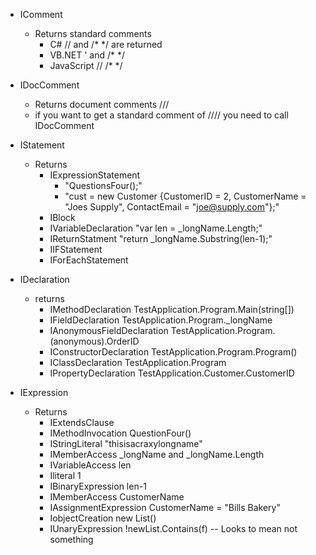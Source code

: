 - IComment
	- Returns standard comments
		- C# // and /* */ are returned
		- VB.NET ' and /* */
		- JavaScript // /* */

- IDocComment
	- Returns document comments ///
	- if you want to get a standard comment of //// you need to call IDocComment
	
- IStatement
	- Returns
		- IExpressionStatement 
			- "QuestionsFour();"
			- "cust = new Customer {CustomerID = 2, CustomerName = "Joes Supply", ContactEmail = "joe@supply.com"};"
		- IBlock
		- IVariableDeclaration "var len = _longName.Length;"
		- IReturnStatment "return _longName.Substring(len-1);"
		- IIFStatement
		- IForEachStatement
		
- IDeclaration
	- returns
		- IMethodDeclaration TestApplication.Program.Main(string[])
		- IFieldDeclaration  TestApplication.Program._longName
		- IAnonymousFieldDeclaration TestApplication.Program.(anonymous).OrderID
		- IConstructorDeclaration TestApplication.Program.Program()
		- IClassDeclaration TestApplication.Program
		- IPropertyDeclaration TestApplication.Customer.CustomerID

- IExpression
	- Returns
		- IExtendsClause
		- IMethodInvocation QuestionFour()
		- IStringLiteral "thisisacraxylongname"
		- IMemberAccess _longName    and _longName.Length
		- IVariableAccess  len
		- Iliteral  1
		- IBinaryExpression  len-1
		- IMemberAccess CustomerName
		- IAssignmentExpression   CustomerName = "Bills Bakery"
		- IobjectCreation new List<customer>()
		- IUnaryExpression !newList.Contains(f)   -- Looks to mean not something
